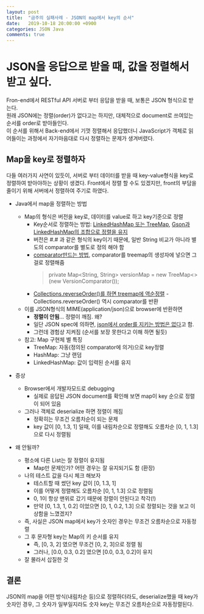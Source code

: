 ```yaml
---
layout: post
title:  "금주의 실패사례 - JSON의 map에서 key의 순서"
date:   2019-10-18 20:00:00 +0900
categories: JSON Java
comments: true
---
```

# JSON을 응답으로 받을 때, 값을 정렬해서 받고 싶다.
Fron-end에서 RESTful API 서버로 부터 응답을 받을 때, 보통은 JSON 형식으로 받는다.  
원래 JSON에는 정렬(order)가 없다고는 하지만, 대체적으로 document로 쓰여있는 순서를 order로 받아들인다.  
이 순서를 위해서 Back-end에서 기껏 정렬해서 응답했더니 JavaScript가 객체로 읽어들이는 과정에서 자기마음대로 다시 정렬하는 문제가 생겨버렸다.  

## Map을 key로 정렬하자
다들 여러가지 사연이 있듯이, 서버로 부터 데이터를 받을 때 key-value형식을 key로 정렬하여 받아야하는 상황이 생겼다. Front에서 정렬 할 수도 있겠지만, front의 부담을 줄이기 위해 서버에서 정렬하여 주기로 하였다.

* Java에서 map을 정렬하는 방법
  + Map의 형식은 버전을 key로, 데이터를 value로 하고 key기준으로 정렬
    - Key순서로 정렬하는 방법: [LinkedHashMap 또는 TreeMap](https://stackoverflow.com/questions/683518/java-class-that-implements-map-and-keeps-insertion-order), [Gson과 LinkedHashMap의 조합으로 정렬을 유지](https://stackoverflow.com/questions/29491281/building-ordered-json-string-from-linkedhashmap)
    - 버전은 #.# 과 같은 형식의 key이기 때문에, 일반 String 비교가 아니라 별도의 comparator를 별도로 정의 해야 함
    - [comparator만드는 방법](https://stackoverflow.com/a/17680341), comparator를 treemap의 생성자에 넣으면 그걸로 정렬해줌
      > private Map<String, String> versionMap = new TreeMap<>(new VersionComparator());
    - [Collections.reverseOrder()를 하면 treemap에 역순정렬](https://www.geeksforgeeks.org/how-to-create-a-treemap-in-reverse-order-in-java/) - Collections.reverseOrder() 역시 comparator를 반환
  + 이를 JSON형식의 MIME(application/json)으로 browser에 반환하면
    - **정렬이 안됨**... 정렬이 깨짐. 왜?
    - 일단 JSON spec에 의하면, [json에서 order를 지키는 방법은 없다](https://stackoverflow.com/questions/4515676/keep-the-order-of-the-json-keys-during-json-conversion-to-csv)고 함.    
    - 그런데 경험상 지켜짐 (순서를 보장 못한다고 이해 하면 될듯)
  + 참고: Map 구현체 별 특징
    - TreeMap: 자동(정의된 comparator에 의거)으로 key정렬
    - HashMap: 그냥 랜덤
    - LinkedHashMap: 값이 입력된 순서를 유지

* 증상
  + Browser에서 개발자모드로 debugging
    - 실제로 응답된 JSON document를 확인해 보면 map이 key 순으로 정렬이 되어 있음
  + 그러나 객체로 deserialize 하면 정렬이 깨짐
    - 정확히는 무조건 오름차순이 되는 문제
    - key 값이 [0, 1.3, 1] 일때, 이를 내림차순으로 정렬해도 오름차순 [0, 1, 1.3] 으로 다시 정렬됨

* 왜 안될까?
  + 평소에 다른 List는 잘 정렬이 유지됨
    - Map만 문제인가? 어떤 경우는 잘 유지되기도 함 (환장)
  + 나의 테스트 값을 다시 체크 해보자
    - 테스트할 때 썼던 key 값이 [0, 1.3, 1]
    - 이를 어떻게 정렬해도 오름차순 [0, 1, 1.3] 으로 정렬됨
    - 0, 1이 항상 맨위로 갔기 때문에 정렬이 안된다고 착각(!)
    - 만약 [0, 1.3, 1, 0.2] 이었으면 [0, 1, 0.2, 1.3] 으로 정렬되는 것을 보고 이상함을 느꼈겠지?
  + 즉, 사실은 JSON map에서 key가 숫자인 경우는 무조건 오름차순으로 자동정렬
  + 그 후 문자형 key는 Map의 키 순서를 유지
    - 즉, [0, 3, 2] 였으면 무조건 [0, 2, 3]으로 정렬 됨
    - 그러나, [0.0, 0.3, 0.2] 였으면 [0.0, 0.3, 0.2]이 유지
  + 잘 몰라서 삽질한 것

## 결론
JSON의 map을 어떤 방식(내림차순 등)으로 정렬하더라도, deserialize했을 때 key가 숫자인 경우, 그 숫자가 일부일지라도 숫자 key는 무조건 오름차순으로 자동정렬된다.  
